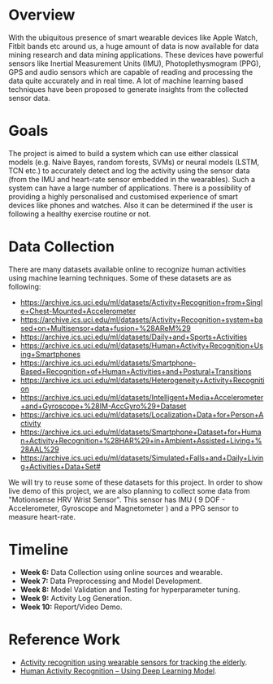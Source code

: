 # Overview

With the ubiquitous presence of smart wearable devices like Apple Watch, Fitbit bands etc around us, a huge amount of data is now available for data mining research and data mining applications. These devices have powerful sensors like Inertial Measurement Units (IMU), Photoplethysmogram (PPG), GPS and audio sensors which are capable of reading and processing the data quite accurately and in real time. A lot of machine learning based techniques have been proposed to generate insights from the collected sensor data.

# Goals
The project is aimed to build a system which can use either classical models (e.g. Naive Bayes, random forests, SVMs) or neural models (LSTM, TCN etc.) to accurately detect and log the activity using the sensor data (from the IMU and heart-rate sensor embedded in the wearables). Such a system can have a large number of applications. There is a possibility of providing a highly personalised and customised experience of smart devices like phones and watches. Also it can be determined if the user is following a healthy exercise routine or not.

# Data Collection
There are many datasets available online to recognize human activities using machine learning techniques. Some of these datasets are as following:
* https://archive.ics.uci.edu/ml/datasets/Activity+Recognition+from+Single+Chest-Mounted+Accelerometer
* https://archive.ics.uci.edu/ml/datasets/Activity+Recognition+system+based+on+Multisensor+data+fusion+%28AReM%29
* https://archive.ics.uci.edu/ml/datasets/Daily+and+Sports+Activities
* https://archive.ics.uci.edu/ml/datasets/Human+Activity+Recognition+Using+Smartphones
* https://archive.ics.uci.edu/ml/datasets/Smartphone-Based+Recognition+of+Human+Activities+and+Postural+Transitions
* https://archive.ics.uci.edu/ml/datasets/Heterogeneity+Activity+Recognition
* https://archive.ics.uci.edu/ml/datasets/Intelligent+Media+Accelerometer+and+Gyroscope+%28IM-AccGyro%29+Dataset
* https://archive.ics.uci.edu/ml/datasets/Localization+Data+for+Person+Activity
* https://archive.ics.uci.edu/ml/datasets/Smartphone+Dataset+for+Human+Activity+Recognition+%28HAR%29+in+Ambient+Assisted+Living+%28AAL%29
* https://archive.ics.uci.edu/ml/datasets/Simulated+Falls+and+Daily+Living+Activities+Data+Set#

We will try to reuse some of these datasets for this project. In order to show live demo of this project, we are also planning to collect some data from "Motionsense HRV Wrist Sensor". This sensor has IMU ( 9 DOF - Accelerometer, Gyroscope and Magnetometer ) and a PPG sensor to measure heart-rate.

# Timeline
* **Week 6:** Data Collection using online sources and wearable.
* **Week 7:** Data Preprocessing and Model Development.
* **Week 8:** Model Validation and Testing for hyperparameter tuning.
* **Week 9:** Activity Log Generation.
* **Week 10:** Report/Video Demo.

# Reference Work
* [Activity recognition using wearable sensors for tracking the elderly](https://link.springer.com/article/10.1007%2Fs11257-020-09268-2).
* [Human Activity Recognition – Using Deep Learning Model](https://www.geeksforgeeks.org/human-activity-recognition-using-deep-learning-model/).
